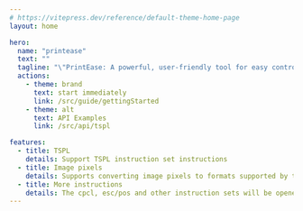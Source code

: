 ```yaml
---
# https://vitepress.dev/reference/default-theme-home-page
layout: home

hero:
  name: "printease"
  text: ""
  tagline: "\"PrintEase: A powerful, user-friendly tool for easy control of your printer. Tailored for ease of use and efficient handling of all your printing needs, PrintEase provides seamless integration between your computer and printer. Whether it's adjusting printer settings, or troubleshooting common problems, PrintEase has you covered."
  actions:
    - theme: brand
      text: start immediately
      link: /src/guide/gettingStarted
    - theme: alt
      text: API Examples
      link: /src/api/tspl

features:
  - title: TSPL
    details: Support TSPL instruction set instructions
  - title: Image pixels
    details: Supports converting image pixels to formats supported by the printer
  - title: More instructions
    details: The cpcl, esc/pos and other instruction sets will be opened soon
---
```



